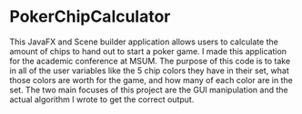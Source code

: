 # PokerChipCalculator
This JavaFX and Scene builder application allows users to calculate the amount of chips to hand out to start a poker game. I made this application for the academic conference at MSUM. The purpose of this code is to take in all of the user variables like the 5 chip colors they have in their set, what those colors are worth for the game, and how many of each color are in the set. The two main focuses of this project are the GUI manipulation and the actual algorithm I wrote to get the correct output.
